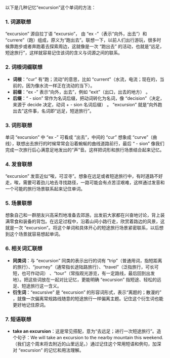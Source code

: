以下是几种记忆“excursion”这个单词的方法：

### 1. 词源联想
“excursion” 源自拉丁语 “excursio”， 由 “ex -”（表示“向外，出去”）和 “currere”（跑）组成，原义为“跑出去”。联想一下，以前人们出行游玩，很多时候靠跑步或者奔跑着去探索周边，这就像是一次 “跑出去” 的活动，也就是“远足，短途旅行”，这样就容易记住该词的含义与词源之间的联系。

### 2. 词根词缀联想
 - **词根**：“cur” 有“跑；流动”的意思，比如 “current”（水流，电流；现在的，当前的，因为像水流一样正在流动的当下）。
 - **前缀**：“ex -” 表示“向外，出去”，例如 “exit”（出口，出去的地方） 。
 - **后缀**：“ - sion” 常作为名词后缀，把动词转化为名词，像 “decision”（决定，来源于 decide 决定，动词 + - sion 名词后缀） 。
“excursion” 就是“向外跑出去”这件事，名词即“远足，短途旅行”。

### 3. 词形联想
单词 “excursion” 中 “ex -” 可看成 “出去”，中间的 “cur” 想象成 “curve”（曲线），联想出去旅行的时候常常会沿着蜿蜒的曲线道路前行，最后 “ - sion” 像我们完成一次旅行后心满意足地发出的“声”音。这样把词形和旅行场景结合起来记忆。

### 4. 发音联想
“excursion” 发音近似“唉，可涩寻”。想象在远足或者短途旅行中，有时道路不好走，唉，需要可着劲儿地去寻找路径，一路可能会有点苦涩艰难，这样通过发音和一个可能的旅行场景联系起来记住单词。

### 5. 场景联想
想象自己和一群朋友兴高采烈地准备去郊游。出发前大家都在兴奋地讨论，背上装满零食和装备的背包。在远足过程中，沿着山间小路行走，欣赏着路边的风景，这就是一次 “excursion”。将这个单词和具体开心的短途旅行场景紧密联系，以后想到这个场景就容易想起单词。

### 6. 相关词汇联想
 - **同类词**：与 “excursion” 同类的表示出行的词有 “trip”（普通用词，指短距离的旅行）、“journey”（通常指长途陆路旅行）、“travel”（泛指旅行，可长可短，也可作动词） 、“tour”（常指观光游览，有一定路线，最后回到出发地）。把这些词放在一起对比记忆，更能明确 “excursion” 指短途、轻松的远足、短途旅行这一含义。
 - **衍生词**：“excursive” 是 “excursion” 的形容词形式，表示“离题的；散漫的” ，就像一次偏离常规路线随意的短途旅行一样偏离主题。记住这个衍生词也能更好地记住原词。

### 7. 短语联想
 - **take an excursion**：这是常见搭配，意为“去远足；进行一次短途旅行”。造个句子：We will take an excursion to the nearby mountain this weekend.（我们这个周末将去附近的山里远足。）通过记住这个常用短语和例句，加深对 “excursion” 的记忆和用法理解。 